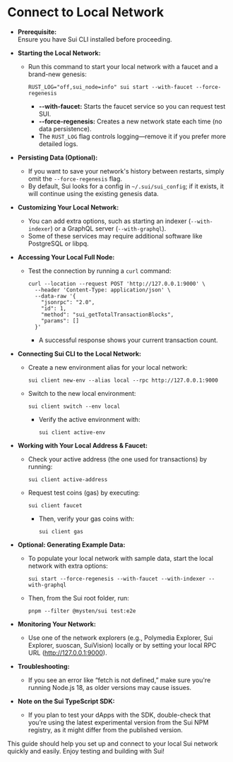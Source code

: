 # Connect to Local Network

- **Prerequisite:**  
  Ensure you have Sui CLI installed before proceeding.

- **Starting the Local Network:**  
  - Run this command to start your local network with a faucet and a brand-new genesis:  
    ```
    RUST_LOG="off,sui_node=info" sui start --with-faucet --force-regenesis
    ```  
    - **--with-faucet:** Starts the faucet service so you can request test SUI.  
    - **--force-regenesis:** Creates a new network state each time (no data persistence).  
    - The `RUST_LOG` flag controls logging—remove it if you prefer more detailed logs.

- **Persisting Data (Optional):**  
  - If you want to save your network's history between restarts, simply omit the `--force-regenesis` flag.  
  - By default, Sui looks for a config in `~/.sui/sui_config`; if it exists, it will continue using the existing genesis data.

- **Customizing Your Local Network:**  
  - You can add extra options, such as starting an indexer (`--with-indexer`) or a GraphQL server (`--with-graphql`).  
  - Some of these services may require additional software like PostgreSQL or libpq.

- **Accessing Your Local Full Node:**  
  - Test the connection by running a `curl` command:  
    ```
    curl --location --request POST 'http://127.0.0.1:9000' \
      --header 'Content-Type: application/json' \
      --data-raw '{
        "jsonrpc": "2.0",
        "id": 1,
        "method": "sui_getTotalTransactionBlocks",
        "params": []
      }'
    ```  
    - A successful response shows your current transaction count.

- **Connecting Sui CLI to the Local Network:**  
  - Create a new environment alias for your local network:  
    ```
    sui client new-env --alias local --rpc http://127.0.0.1:9000
    ```  
  - Switch to the new local environment:  
    ```
    sui client switch --env local
    ```  
    - Verify the active environment with:  
      ```
      sui client active-env
      ```  

- **Working with Your Local Address & Faucet:**  
  - Check your active address (the one used for transactions) by running:  
    ```
    sui client active-address
    ```  
  - Request test coins (gas) by executing:  
    ```
    sui client faucet
    ```  
    - Then, verify your gas coins with:  
      ```
      sui client gas
      ```

- **Optional: Generating Example Data:**  
  - To populate your local network with sample data, start the local network with extra options:  
    ```
    sui start --force-regenesis --with-faucet --with-indexer --with-graphql
    ```  
  - Then, from the Sui root folder, run:  
    ```
    pnpm --filter @mysten/sui test:e2e
    ```

- **Monitoring Your Network:**  
  - Use one of the network explorers (e.g., Polymedia Explorer, Sui Explorer, suoscan, SuiVision) locally or by setting your local RPC URL (http://127.0.0.1:9000).

- **Troubleshooting:**  
  - If you see an error like “fetch is not defined,” make sure you're running Node.js 18, as older versions may cause issues.

- **Note on the Sui TypeScript SDK:**  
  - If you plan to test your dApps with the SDK, double-check that you’re using the latest experimental version from the Sui NPM registry, as it might differ from the published version.

This guide should help you set up and connect to your local Sui network quickly and easily. Enjoy testing and building with Sui!
